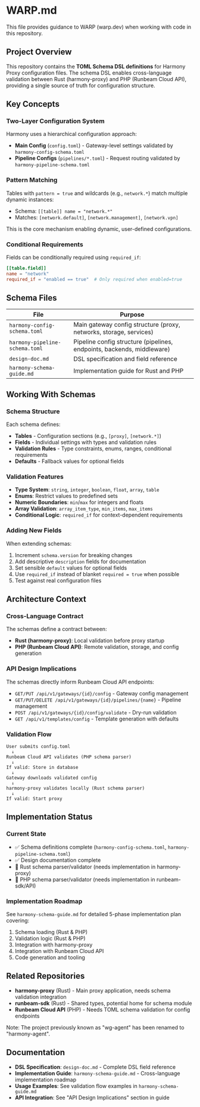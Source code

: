 # WARP.md

This file provides guidance to WARP (warp.dev) when working with code in this repository.

## Project Overview

This repository contains the **TOML Schema DSL definitions** for Harmony Proxy configuration files. The schema DSL enables cross-language validation between Rust (harmony-proxy) and PHP (Runbeam Cloud API), providing a single source of truth for configuration structure.

## Key Concepts

### Two-Layer Configuration System
Harmony uses a hierarchical configuration approach:
- **Main Config** (`config.toml`) - Gateway-level settings validated by `harmony-config-schema.toml`
- **Pipeline Configs** (`pipelines/*.toml`) - Request routing validated by `harmony-pipeline-schema.toml`

### Pattern Matching
Tables with `pattern = true` and wildcards (e.g., `network.*`) match multiple dynamic instances:
- Schema: `[[table]] name = "network.*"`
- Matches: `[network.default]`, `[network.management]`, `[network.vpn]`

This is the core mechanism enabling dynamic, user-defined configurations.

### Conditional Requirements
Fields can be conditionally required using `required_if`:
```toml
[[table.field]]
name = "network"
required_if = "enabled == true"  # Only required when enabled=true
```

## Schema Files

| File | Purpose |
|------|---------|
| `harmony-config-schema.toml` | Main gateway config structure (proxy, networks, storage, services) |
| `harmony-pipeline-schema.toml` | Pipeline config structure (pipelines, endpoints, backends, middleware) |
| `design-doc.md` | DSL specification and field reference |
| `harmony-schema-guide.md` | Implementation guide for Rust and PHP |

## Working With Schemas

### Schema Structure
Each schema defines:
- **Tables** - Configuration sections (e.g., `[proxy]`, `[network.*]`)
- **Fields** - Individual settings with types and validation rules
- **Validation Rules** - Type constraints, enums, ranges, conditional requirements
- **Defaults** - Fallback values for optional fields

### Validation Features
- **Type System**: `string`, `integer`, `boolean`, `float`, `array`, `table`
- **Enums**: Restrict values to predefined sets
- **Numeric Boundaries**: `min`/`max` for integers and floats
- **Array Validation**: `array_item_type`, `min_items`, `max_items`
- **Conditional Logic**: `required_if` for context-dependent requirements

### Adding New Fields
When extending schemas:
1. Increment `schema.version` for breaking changes
2. Add descriptive `description` fields for documentation
3. Set sensible `default` values for optional fields
4. Use `required_if` instead of blanket `required = true` when possible
5. Test against real configuration files

## Architecture Context

### Cross-Language Contract
The schemas define a contract between:
- **Rust (harmony-proxy)**: Local validation before proxy startup
- **PHP (Runbeam Cloud API)**: Remote validation, storage, and config generation

### API Design Implications
The schemas directly inform Runbeam Cloud API endpoints:
- `GET/PUT /api/v1/gateways/{id}/config` - Gateway config management
- `GET/PUT/DELETE /api/v1/gateways/{id}/pipelines/{name}` - Pipeline management
- `POST /api/v1/gateways/{id}/config/validate` - Dry-run validation
- `GET /api/v1/templates/config` - Template generation with defaults

### Validation Flow
```
User submits config.toml
  ↓
Runbeam Cloud API validates (PHP schema parser)
  ↓
If valid: Store in database
  ↓
Gateway downloads validated config
  ↓
harmony-proxy validates locally (Rust schema parser)
  ↓
If valid: Start proxy
```

## Implementation Status

### Current State
- ✅ Schema definitions complete (`harmony-config-schema.toml`, `harmony-pipeline-schema.toml`)
- ✅ Design documentation complete
- 🔲 Rust schema parser/validator (needs implementation in harmony-proxy)
- 🔲 PHP schema parser/validator (needs implementation in runbeam-sdk/API)

### Implementation Roadmap
See `harmony-schema-guide.md` for detailed 5-phase implementation plan covering:
1. Schema loading (Rust & PHP)
2. Validation logic (Rust & PHP)
3. Integration with harmony-proxy
4. Integration with Runbeam Cloud API
5. Code generation and tooling

## Related Repositories

- **harmony-proxy** (Rust) - Main proxy application, needs schema validation integration
- **runbeam-sdk** (Rust) - Shared types, potential home for schema module
- **Runbeam Cloud API** (PHP) - Needs TOML schema validation for config endpoints

Note: The project previously known as "wg-agent" has been renamed to "harmony-agent".

## Documentation

- **DSL Specification**: `design-doc.md` - Complete DSL field reference
- **Implementation Guide**: `harmony-schema-guide.md` - Cross-language implementation roadmap
- **Usage Examples**: See validation flow examples in `harmony-schema-guide.md`
- **API Integration**: See "API Design Implications" section in guide
